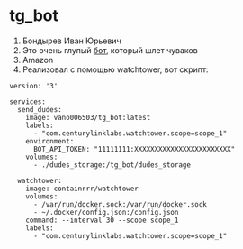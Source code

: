 # tg_bot
1. Бондырев Иван Юрьевич
2. Это очень глупый [бот](t.me/send_dudes_bot), который шлет чуваков
3. Amazon
4. Реализовал с помощью watchtower, вот скрипт:
```
version: '3'

services:
  send_dudes:
    image: vano006503/tg_bot:latest
    labels:
      - "com.centurylinklabs.watchtower.scope=scope_1"
    environment:
      BOT_API_TOKEN: "11111111:XXXXXXXXXXXXXXXXXXXXXXXX"
    volumes:
      - ./dudes_storage:/tg_bot/dudes_storage

  watchtower:
    image: containrrr/watchtower
    volumes:
      - /var/run/docker.sock:/var/run/docker.sock
      - ~/.docker/config.json:/config.json
    command: --interval 30 --scope scope_1
    labels:
      - "com.centurylinklabs.watchtower.scope=scope_1"

```
